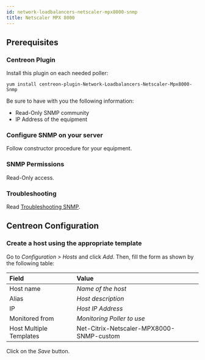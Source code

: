 ```yaml
---
id: network-loadbalancers-netscaler-mpx8000-snmp
title: Netscaler MPX 8000
---
```


## Prerequisites

### Centreon Plugin

Install this plugin on each needed poller:

``` shell
yum install centreon-plugin-Network-Loadbalancers-Netscaler-Mpx8000-Snmp
```

Be sure to have with you the following information:

  - Read-Only SNMP community
  - IP Address of the equipment

### Configure SNMP on your server

Follow constructor procedure for your equipment.

### SNMP Permissions

Read-Only access.

### Troubleshooting

Read [Troubleshooting
SNMP](../getting-started/how-to-guides/troubleshooting-plugins/#snmpv3-options-mapping).

## Centreon Configuration

### Create a host using the appropriate template

Go to *Configuration \> Hosts* and click *Add*. Then, fill the form as shown by
the following table:

| Field                                | Value                                    |
| :----------------------------------- | :--------------------------------------- |
| Host name                            | *Name of the host*                       |
| Alias                                | *Host description*                       |
| IP                                   | *Host IP Address*                        |
| Monitored from                       | *Monitoring Poller to use*               |
| Host Multiple Templates              | Net-Citrix-Netscaler-MPX8000-SNMP-custom |

Click on the *Save* button.
